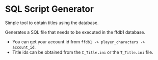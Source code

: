 # SQL Script Generator
Simple tool to obtain titles using the database.

Generates a SQL file that needs to be executed in the ffdb1 database.

- You can get your account id from `ffdb1 -> player_characters -> account_id`.
- Title ids can be obtained from the `C_Title.ini` or the `T_Title.ini` file.